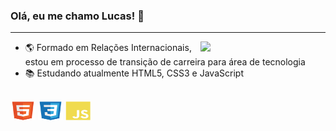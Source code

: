 ### Olá, eu me chamo Lucas! 👋
<hr><img align="right" width="200" src="https://media3.giphy.com/media/JIX9t2j0ZTN9S/giphy.gif?cid=ecf05e47gnu4xg1ilmqcd6orsc27it7rk5v9cb19vmp3s3p7&ep=v1_gifs_search&rid=giphy.gif&ct=g"/>

- :earth_americas: Formado em Relações Internacionais, estou em processo de transição de carreira para área de tecnologia
- :books: Estudando atualmente HTML5, CSS3 e JavaScript

<div style="display: inline_block"><br>
  <img align="center" alt="Lucas-HTML" height="30" width="40" src="https://raw.githubusercontent.com/devicons/devicon/master/icons/html5/html5-original.svg">
  <img align="center" alt="Lucas-CSS" height="30" width="40" src="https://raw.githubusercontent.com/devicons/devicon/master/icons/css3/css3-original.svg">
  <img align="center" alt="Lucas-Js" height="30" width="40" src="https://raw.githubusercontent.com/devicons/devicon/master/icons/javascript/javascript-plain.svg">
</div>

